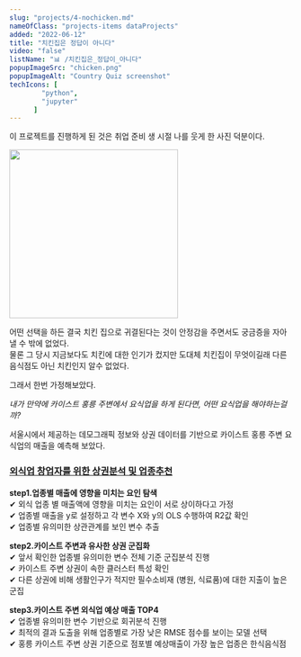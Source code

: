 ```yaml
---
slug: "projects/4-nochicken.md"
nameOfClass: "projects-items dataProjects"
added: "2022-06-12"
title: "치킨집은 정답이 아니다"
video: "false"
listName: "📊 /치킨집은_정답이_아니다"
popupImageSrc: "chicken.png"
popupImageAlt: "Country Quiz screenshot"
techIcons: [
        "python",
        "jupyter"
      ]
---
```


이 프로젝트를 진행하게 된 것은 취업 준비 생 시절 나를 웃게 한 사진 덕분이다.

<div style="display:inline-block;vertical-align:top;">
    <img src="https://boysbeanxious22.netlify.app/jinro.jpg" height="300px" style="vertical-align:middle;">
</div>
  
어떤 선택을 하든 결국 치킨 집으로 귀결된다는 것이 안정감을 주면서도 궁금증을 자아낼 수 밖에 없었다.  
물론 그 당시 지금보다도 치킨에 대한 인기가 컸지만 도대체 치킨집이 무엇이길래 다른 음식점도 아닌 치킨인지 알수 없었다. 
  
그래서 한번 가정해보았다. 
  
_내가 만약에 카이스트 홍릉 주변에서 요식업을 하게 된다면, 어떤 요식업을 해야하는걸까?_  
  
서울시에서 제공하는 데모그래픽 정보와 상권 데이터를 기반으로 카이스트 홍릉 주변 요식업의 매출을 예측해 보았다. 
  
### [외식업 창업자를 위한 상권분석 및 업종추천](https://drive.google.com/file/d/1JO6mgll54LVWG7mRILmkn4WtV7QBoex8/view)  
__step1.업종별 매출에 영향을 미치는 요인 탐색__  
✔︎ 외식 업종 별 매출액에 영향을 미치는 요인이 서로 상이하다고 가정  
✔︎ 업종별 매출을 y로 설정하고 각 변수 X와 y의 OLS 수행하여 R2값 확인   
✔︎ 업종별 유의미한 상관관계를 보인 변수 추출  
  
__step2.카이스트 주변과 유사한 상권 군집화__  
✔︎ 앞서 확인한 업종별 유의미한 변수 전체 기준 군집분석 진행   
✔︎ 카이스트 주변 상권이 속한 클러스터 특성 확인  
✔︎ 다른 상권에 비해 생활인구가 적지만 필수소비재 (병원, 식료품)에 대한 지출이 높은 군집  
  
__step3.카이스트 주변 외식업 예상 매출 TOP4__  
✔︎ 업종별 유의미한 변수 기반으로 회귀분석 진행    
✔︎ 최적의 결과 도출을 위해 업종별로 가장 낮은 RMSE 점수를 보이는 모델 선택    
✔︎ 홍릉 카이스트 주변 상권 기준으로 점포별 예상매출이 가장 높은 업종은 한식음식점     

